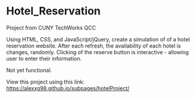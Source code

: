 # Hotel_Reservation
Project from CUNY TechWorks QCC


Using HTML, CSS, and JavaScript/jQuery, create a simulation of of a hotel reservation website. After each refresh, the availability of each hotel is changes, randomly. Clicking of the reserve button is interactive - allowing user to enter their information.

Not yet functional.

View this project using this link: https://alexxg98.github.io/subpages/hotelProject/
